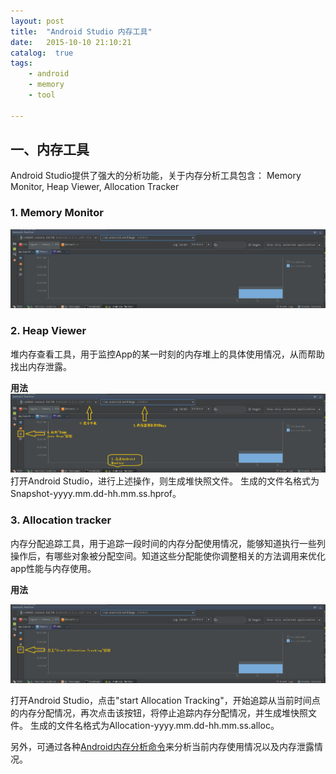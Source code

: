 ```yaml
---
layout: post
title:  "Android Studio 内存工具"
date:   2015-10-10 21:10:21
catalog:  true
tags:
    - android
    - memory
    - tool

---
```



## 一、内存工具

Android Studio提供了强大的分析功能，关于内存分析工具包含：
Memory Monitor, Heap Viewer, Allocation Tracker

### 1. Memory Monitor

![memory-monitor](/images/android-tools/memory-monitor.png)


### 2. Heap Viewer

堆内存查看工具，用于监控App的某一时刻的内存堆上的具体使用情况，从而帮助找出内存泄露。

**用法**
![heap-viewer](\images\android-tools\heap-viewer.png)
打开Android Studio，进行上述操作，则生成堆快照文件。 生成的文件名格式为Snapshot-yyyy.mm.dd-hh.mm.ss.hprof。

### 3. Allocation tracker

内存分配追踪工具，用于追踪一段时间的内存分配使用情况，能够知道执行一些列操作后，有哪些对象被分配空间。知道这些分配能使你调整相关的方法调用来优化app性能与内存使用。

**用法**

![allocation-tracker](\images\android-tools\allocation-tracker.png)

打开Android Studio，点击"start Allocation Tracking"，开始追踪从当前时间点的内存分配情况，再次点击该按钮，将停止追踪内存分配情况，并生成堆快照文件。 生成的文件名格式为Allocation-yyyy.mm.dd-hh.mm.ss.alloc。

另外，可通过各种[Android内存分析命令](http://gityuan.com/2016/01/02/memory-tool/)来分析当前内存使用情况以及内存泄露情况。
